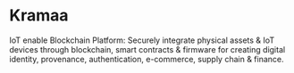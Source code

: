 # Kramaa
IoT enable Blockchain Platform: Securely integrate physical assets &amp; IoT devices through blockchain, smart contracts &amp; firmware for creating digital identity, provenance, authentication, e-commerce, supply chain &amp; finance.
